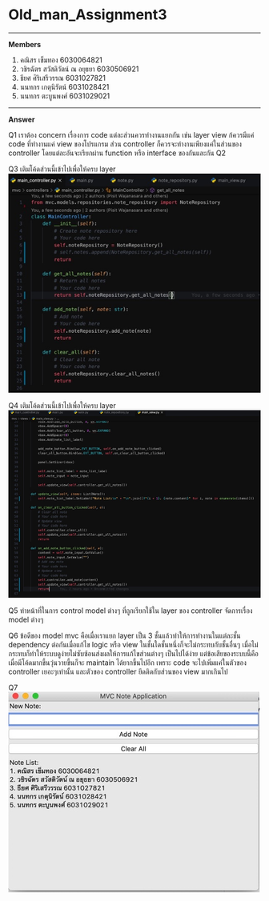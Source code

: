 # Old_man_Assignment3
-----
**Members**
1. คณิสร เข็มทอง 6030064821
2. วชิรฉัตร สวัสดิวัตน์ ณ อยุธยา 6030506921
3. ธียศ ศิริเสรีวรรณ 6031027821
4. นนทกร เกตุนิรัตน์ 6031028421
5. นนทกร ตะบูนพงศ์ 6031029021
-----
**Answer**

Q1 เราต้อง concern เรื่องการ code แต่ละส่วนควรทำงานแยกกัน เช่น layer view ก้ควรมีแค่ code ที่ทำงานแค่ view ของโปรแกรม ส่วน controller ก็ควรจะทำงานเพียงแค่ในส่วนของ controller โดยแต่ละอันจะเรียกผ่าน function หรือ interface ของกันและกัน
Q2 

Q3 เติมโค้ดส่วนนี้เข้าไปเพื่อให้ครบ layer
<img src='/Resource/Q3.jpeg'>

Q4 เติมโค้ดส่วนนี้เข้าไปเพื่อให้ครบ layer
<img src='/Resource/Q4.jpeg'>

Q5 ทำหน้าที่ในการ control model ต่างๆ ที่ถูกเรียกใช้ใน layer ของ controller จัดการเรื่อง model ต่างๆ

Q6 ข้อดีของ model mvc คือเมื่อเราแยก layer เป็น 3 ชั้นแล้วทำให้การทำงานในแต่ละชั้น dependency ต่อกันเมื่อแก้ไข logic หรือ view ในชั้นใดชั้นหนึ่งก็จะไม่กระทบกับชั้นอื่นๆ เมื่อไม่กระทบก็ทำให้ระบบดูง่ายไม่ซับซ้อนส่งผลให้การแก้ไขส่วนต่างๆ เป็นไปได้ง่าย แต่ข้อเสียของระบบนี้คือเมื่อมีโค้ดมากขึ้นวุ่นวายขึ้นก็จะ maintain ได้ยากขึ้นไปอีก เพราะ code จะไปเพิ่มแค่ในตัวของ controller เยอะๆเท่านั้น และตัวของ controller ยึดติดกับส่วนของ view มากเกินไป

Q7 <img src='/Resource/Q7.jpeg'>
